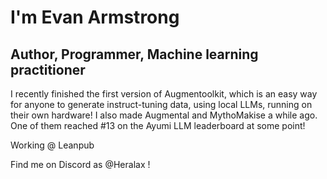 # I'm Evan Armstrong
## Author, Programmer, Machine learning practitioner

I recently finished the first version of Augmentoolkit, which is an easy way for anyone to generate instruct-tuning data, using local LLMs, running on their own hardware! I also made Augmental and MythoMakise a while ago. One of them reached #13 on the Ayumi LLM leaderboard at some point!

Working @ Leanpub

Find me on Discord as @Heralax !
